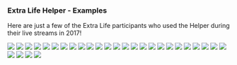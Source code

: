 ### Extra Life Helper - Examples

Here are just a few of the Extra Life participants who used the Helper during their live streams in 2017!

![](https://github.com/breadweb/extralife-helper/blob/main/images/user01.jpg)
![](https://github.com/breadweb/extralife-helper/blob/main/images/user02.jpg)
![](https://github.com/breadweb/extralife-helper/blob/main/images/user03.jpg)
![](https://github.com/breadweb/extralife-helper/blob/main/images/user04.jpg)
![](https://github.com/breadweb/extralife-helper/blob/main/images/user05.jpg)
![](https://github.com/breadweb/extralife-helper/blob/main/images/user06.jpg)
![](https://github.com/breadweb/extralife-helper/blob/main/images/user07.jpg)
![](https://github.com/breadweb/extralife-helper/blob/main/images/user08.jpg)
![](https://github.com/breadweb/extralife-helper/blob/main/images/user09.jpg)
![](https://github.com/breadweb/extralife-helper/blob/main/images/user10.jpg)
![](https://github.com/breadweb/extralife-helper/blob/main/images/user11.jpg)
![](https://github.com/breadweb/extralife-helper/blob/main/images/user12.jpg)
![](https://github.com/breadweb/extralife-helper/blob/main/images/user13.jpg)
![](https://github.com/breadweb/extralife-helper/blob/main/images/user14.jpg)
![](https://github.com/breadweb/extralife-helper/blob/main/images/user15.jpg)
![](https://github.com/breadweb/extralife-helper/blob/main/images/user16.jpg)
![](https://github.com/breadweb/extralife-helper/blob/main/images/user17.jpg)
![](https://github.com/breadweb/extralife-helper/blob/main/images/user18.jpg)
![](https://github.com/breadweb/extralife-helper/blob/main/images/user19.jpg)
![](https://github.com/breadweb/extralife-helper/blob/main/images/user20.jpg)
![](https://github.com/breadweb/extralife-helper/blob/main/images/user21.jpg)
![](https://github.com/breadweb/extralife-helper/blob/main/images/user22.jpg)
![](https://github.com/breadweb/extralife-helper/blob/main/images/user23.jpg)
![](https://github.com/breadweb/extralife-helper/blob/main/images/user24.jpg)
![](https://github.com/breadweb/extralife-helper/blob/main/images/user25.jpg)
![](https://github.com/breadweb/extralife-helper/blob/main/images/user26.jpg)
![](https://github.com/breadweb/extralife-helper/blob/main/images/user27.jpg)
![](https://github.com/breadweb/extralife-helper/blob/main/images/user28.jpg)
![](https://github.com/breadweb/extralife-helper/blob/main/images/user29.jpg)
